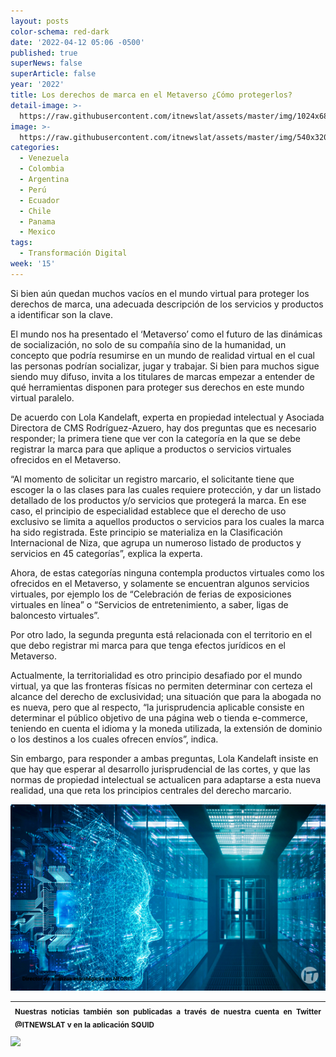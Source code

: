 ```yaml
---
layout: posts
color-schema: red-dark
date: '2022-04-12 05:06 -0500'
published: true
superNews: false
superArticle: false
year: '2022'
title: Los derechos de marca en el Metaverso ¿Cómo protegerlos?
detail-image: >-
  https://raw.githubusercontent.com/itnewslat/assets/master/img/1024x680/metaverso-server-g.jpg
image: >-
  https://raw.githubusercontent.com/itnewslat/assets/master/img/540x320/metaverso-server-p.jpg
categories:
  - Venezuela
  - Colombia
  - Argentina
  - Perú
  - Ecuador
  - Chile
  - Panama
  - Mexico
tags:
  - Transformación Digital
week: '15'
---
```

Si bien aún quedan muchos vacíos en el mundo virtual para proteger los derechos de marca, una adecuada descripción de los servicios y productos a identificar son la clave.
 
El mundo nos ha presentado el ‘Metaverso’ como el futuro de las dinámicas de socialización, no solo de su compañía sino de la humanidad, un concepto que podría resumirse en un mundo de realidad virtual en el cual las personas podrían socializar, jugar y trabajar. Si bien para muchos sigue siendo muy difuso, invita a los titulares de marcas empezar a entender de qué herramientas disponen para proteger sus derechos en este mundo virtual paralelo.
 
De acuerdo con Lola Kandelaft, experta en propiedad intelectual y Asociada Directora de CMS Rodríguez-Azuero, hay dos preguntas que es necesario responder; la primera tiene que ver con la categoría en la que se debe registrar la marca para que aplique a productos o servicios virtuales ofrecidos en el Metaverso.
 
“Al momento de solicitar un registro marcario, el solicitante tiene que escoger la o las clases para las cuales requiere protección, y dar un listado detallado de los productos y/o servicios que protegerá la marca. En ese caso, el principio de especialidad establece que el derecho de uso exclusivo se limita a aquellos productos o servicios para los cuales la marca ha sido registrada. Este principio se materializa en la Clasificación Internacional de Niza, que agrupa un numeroso listado de productos y servicios en 45 categorías”, explica la experta.  
 
Ahora, de estas categorías ninguna contempla productos virtuales como los ofrecidos en el Metaverso, y solamente se encuentran algunos servicios virtuales, por ejemplo los de “Celebración de ferias de exposiciones virtuales en línea” o “Servicios de entretenimiento, a saber, ligas de baloncesto virtuales”.
 
Por otro lado, la segunda pregunta está relacionada con  el territorio en el que debo registrar mi marca para que tenga efectos jurídicos en el Metaverso.
 
Actualmente, la territorialidad es otro principio desafiado por el mundo virtual, ya que las fronteras físicas no permiten determinar con certeza el alcance del derecho de exclusividad; una situación que para la abogada no es nueva, pero que al respecto, “la jurisprudencia aplicable consiste en determinar el público objetivo de una página web o tienda e-commerce, teniendo en cuenta el idioma y la moneda utilizada, la extensión de dominio o los destinos a los cuales ofrecen envíos”, indica.
 
Sin embargo, para responder a ambas preguntas, Lola Kandelaft insiste en que hay que esperar al desarrollo jurisprudencial de las cortes, y que las normas de propiedad intelectual se actualicen para adaptarse a esta nueva realidad, una que reta los principios centrales del derecho marcario.

![](https://raw.githubusercontent.com/itnewslat/assets/master/img/540x320/metaverso-server-p.jpg)

<table style="height: 42px;" width="569">
<tbody>
<tr>
<td style="text-align: justify;"><sub><strong>Nuestras noticias también son publicadas a través de nuestra cuenta en Twitter <a href="https://twitter.com/itnewslat?lang=es">@ITNEWSLAT</a> y en la aplicación <a href="https://squidapp.co/en/">SQUID</a></strong></sub></td>
</tr>
</tbody>
</table>

<img src="https://tracker.metricool.com/c3po.jpg?hash=56f88a41e39ab42c063cc51676587a04"/>
